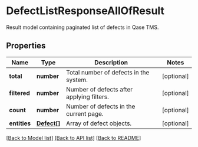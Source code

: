 # DefectListResponseAllOfResult

Result model containing paginated list of defects in Qase TMS.

## Properties

Name | Type | Description | Notes
------------ | ------------- | ------------- | -------------
**total** | **number** | Total number of defects in the system. | [optional]
**filtered** | **number** | Number of defects after applying filters. | [optional]
**count** | **number** | Number of defects in the current page. | [optional]
**entities** | [**Defect[]**](Defect.md) | Array of defect objects. | [optional]

[[Back to Model list]](../README.md#documentation-for-models) [[Back to API list]](../README.md#documentation-for-api-endpoints) [[Back to README]](../README.md)
